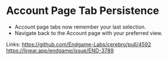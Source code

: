 # Account Page Tab Persistence

- Account page tabs now remember your last selection.
- Navigate back to the Account page with your preferred view.

Links:
https://github.com/Endgame-Labs/cerebro/pull/4592
https://linear.app/endgame/issue/END-3789
